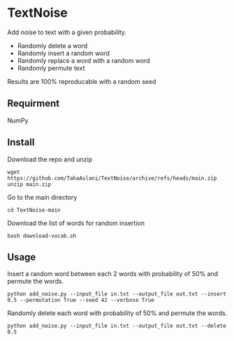 # TextNoise
Add noise to text with a given probability.
* Randomly delete a word
* Randomly insert a random word
* Randomly replace a word with a random word
* Randomly permute text

Results are 100% reproducable with a random seed

## Requirment
NumPy

## Install
Download the repo and unzip
```
wget https://github.com/TahaAslani/TextNoise/archive/refs/heads/main.zip
unzip main.zip
```

Go to the main directory
```
cd TextNoise-main
```

Download the list of words for random insertion
```
bash download-vocab.sh
```

## Usage

Insert a random word between each 2 words with probability of 50% and permute the words. 
```
python add_noise.py --input_file in.txt --output_file out.txt --insert 0.5 --permutation True --seed 42 --verbose True
```

Randomly delete each word with probability of 50% and permute the words. 
```
python add_noise.py --input_file in.txt --output_file out.txt --delete 0.5
```
